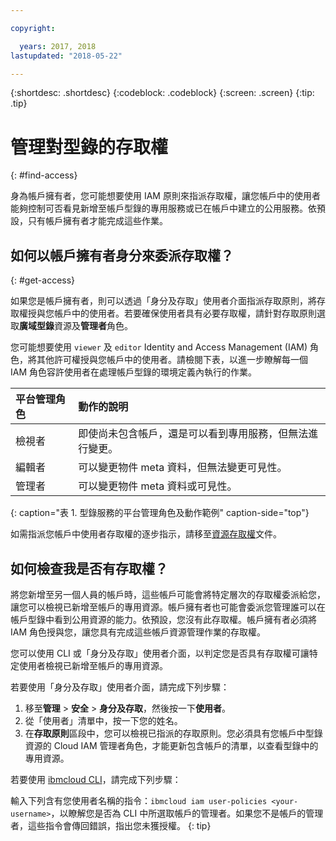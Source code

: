 ```yaml
---

copyright:

  years: 2017, 2018
lastupdated: "2018-05-22"

---
```


{:shortdesc: .shortdesc}
{:codeblock: .codeblock}
{:screen: .screen}
{:tip: .tip}

# 管理對型錄的存取權
{: #find-access}

身為帳戶擁有者，您可能想要使用 IAM 原則來指派存取權，讓您帳戶中的使用者能夠控制可否看見新增至帳戶型錄的專用服務或已在帳戶中建立的公用服務。依預設，只有帳戶擁有者才能完成這些作業。

## 如何以帳戶擁有者身分來委派存取權？
{: #get-access}

如果您是帳戶擁有者，則可以透過「身分及存取」使用者介面指派存取原則，將存取權授與您帳戶中的使用者。若要確保使用者具有必要存取權，請針對存取原則選取**廣域型錄**資源及**管理者**角色。

您可能想要使用 `viewer` 及 `editor` Identity and Access Management (IAM) 角色，將其他許可權授與您帳戶中的使用者。請檢閱下表，以進一步瞭解每一個 IAM 角色容許使用者在處理帳戶型錄的環境定義內執行的作業。

|平台管理角色|動作的說明|
|:-----------------|:-----------------|
|檢視者|即使尚未包含帳戶，還是可以看到專用服務，但無法進行變更。|
|編輯者|可以變更物件 meta 資料，但無法變更可見性。|
|管理者|可以變更物件 meta 資料或可見性。|
{: caption="表 1. 型錄服務的平台管理角色及動作範例" caption-side="top"}

如需指派您帳戶中使用者存取權的逐步指示，請移至[資源存取權](/docs/iam/mngiam.html#iammanidaccser#resourceaccess)文件。


## 如何檢查我是否有存取權？

將您新增至另一個人員的帳戶時，這些帳戶可能會將特定層次的存取權委派給您，讓您可以檢視已新增至帳戶的專用資源。帳戶擁有者也可能會委派您管理誰可以在帳戶型錄中看到公用資源的能力。依預設，您沒有此存取權。帳戶擁有者必須將 IAM 角色授與您，讓您具有完成這些帳戶資源管理作業的存取權。

您可以使用 CLI 或「身分及存取」使用者介面，以判定您是否具有存取權可讓特定使用者檢視已新增至帳戶的專用資源。

若要使用「身分及存取」使用者介面，請完成下列步驟：

1. 移至**管理** > **安全** > **身分及存取**，然後按一下**使用者**。
2. 從「使用者」清單中，按一下您的姓名。
3. 在**存取原則**區段中，您可以檢視已指派的存取原則。您必須具有您帳戶中型錄資源的 Cloud IAM 管理者角色，才能更新包含帳戶的清單，以查看型錄中的專用資源。

若要使用 [ibmcloud CLI](/docs/cli/reference/bluemix_cli/bx_cli.html#ibmcloud_commands_iam)，請完成下列步驟：

輸入下列含有您使用者名稱的指令：`ibmcloud iam user-policies <your-username>`，以瞭解您是否為 CLI 中所選取帳戶的管理者。如果您不是帳戶的管理者，這些指令會傳回錯誤，指出您未獲授權。
{: tip}
